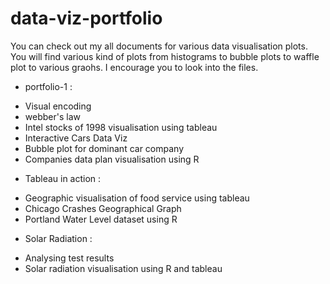 # data-viz-portfolio
You can check out my all documents for various data visualisation plots. You will find various kind of plots from histograms to bubble plots to waffle plot to various graohs. I encourage you to look into the files.


* portfolio-1 :
- Visual encoding
- webber's law
- Intel stocks of 1998 visualisation using tableau 
- Interactive Cars Data Viz
- Bubble plot for dominant car company
- Companies data plan visualisation using R


* Tableau in action 
:
- Geographic visualisation of food service using tableau
- Chicago Crashes Geographical Graph
- Portland Water Level dataset using R

* Solar Radiation :

- Analysing test results
- Solar radiation visualisation using R and tableau
